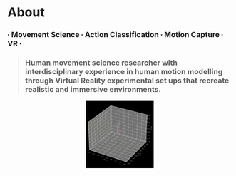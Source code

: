 # About

### ∙ Movement Science ∙ Action Classification ∙ Motion Capture ∙ VR ∙

> ### Human movement science researcher with interdisciplinary experience in human motion modelling through Virtual Reality experimental set ups that recreate realistic and immersive environments. 

<div style="text-align: center">
  <img src="https://raw.githubusercontent.com/uSerratos/uSerratos/main/other/video_git.gif" alt="image" width="30%" height="auto">
</div>
